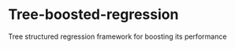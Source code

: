 Tree-boosted-regression
=======================

Tree structured regression framework for boosting its performance

